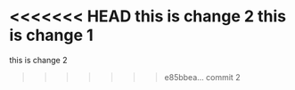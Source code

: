 <<<<<<< HEAD
 this is change 2
 this is change 1 
=======
 this is change 2
>>>>>>> e85bbea... commit 2
